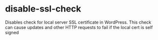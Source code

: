 disable-ssl-check
=================

Disables check for local server SSL certificate in WordPress. This check can cause updates and other HTTP requests to fail if the local cert is self signed
